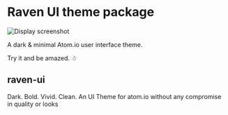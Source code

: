 # Raven UI theme package

![Display screenshot](https://tuomashatakka.github.io/icaros-ui/assets/feat.png)

A dark & minimal Atom.io user interface theme.

Try it and be amazed. ☃

## raven-ui
Dark. Bold. Vivid. Clean. An UI Theme for atom.io without any compromise in quality or looks
